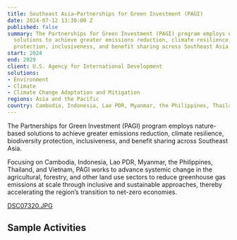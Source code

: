 ```yaml
---
title: Southeast Asia—Partnerships for Green Investment (PAGI)
date: 2024-07-12 13:30:00 Z
published: false
summary: The Partnerships for Green Investment (PAGI) program employs nature-based
  solutions to achieve greater emissions reduction, climate resilience, biodiversity
  protection, inclusiveness, and benefit sharing across Southeast Asia.
start: 2024
end: 2029
client: U.S. Agency for International Development
solutions:
- Environment
- Climate
- Climate Change Adaptation and Mitigation
regions: Asia and the Pacific
country: Cambodia, Indonesia, Lao PDR, Myanmar, the Philippines, Thailand, Vietnam
---
```


The Partnerships for Green Investment (PAGI) program employs nature-based solutions to achieve greater emissions reduction, climate resilience, biodiversity protection, inclusiveness, and benefit sharing across Southeast Asia.
 
Focusing on Cambodia, Indonesia, Lao PDR, Myanmar, the Philippines, Thailand, and Vietnam, PAGI works to advance systemic change in the agricultural, forestry, and other land use sectors to reduce greenhouse gas emissions at scale through inclusive and sustainable approaches, thereby accelerating the region’s transition to net-zero economies. 

[DSC07320.JPG](/uploads/DSC07320.JPG)
 
## Sample Activities